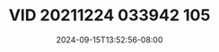--- 
title: "VID 20211224 033942 105"
description: "   video bokep VID 20211224 033942 105 dood full baru"
date: 2024-09-15T13:52:56-08:00
file_code: "tpbo0mf7qmya"
draft: false
cover: "eh2klua72f2qseq8.jpg"
tags: ["VID", "bokep-indo", "bokep-viral", "bokep-ig"]
length: 140
fld_id: "1398178"
foldername: "Ar  Luna x"
categories: ["Ar  Luna x"]
views: 7
---